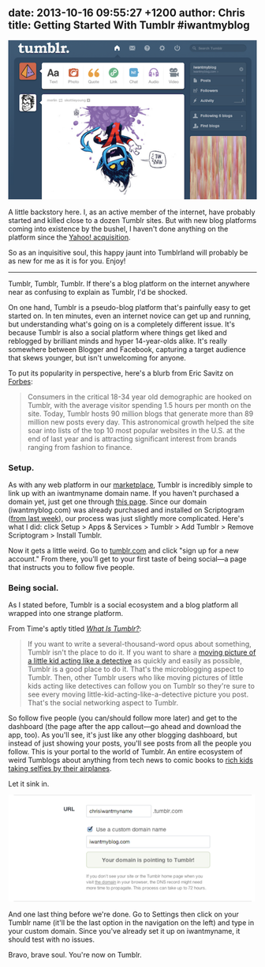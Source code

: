 date: 2013-10-16 09:55:27 +1200
author: Chris
title: Getting Started With Tumblr #iwantmyblog
----

![Tumblr Dashboard](/media/2013-10-16-Screen_Shot_2013-10-15_at_14.16.14.png)

<!-- excerpt -->

A little backstory here. I, as an active member of the internet, have probably started and killed close to a dozen Tumblr sites. But with new blog platforms coming into existence by the bushel, I haven't done anything on the platform since the [Yahoo! acquisition](http://marissamayr.tumblr.com/post/50902274591/im-delighted-to-announce-that-weve-reached-an). 

So as an inquisitive soul, this happy jaunt into Tumblrland will probably be as new for me as it is for you. Enjoy!

<!-- /excerpt -->

***

Tumblr, Tumblr, Tumblr. If there's a blog platform on the internet anywhere near as confusing to explain as Tumblr, I'd be shocked.

On one hand, Tumblr is a pseudo-blog platform that's painfully easy to get started on. In ten minutes, even an internet novice can get up and running, but understanding what's going on is a completely different issue. It's because Tumblr is also a social platform where things get liked and reblogged by brilliant minds and hyper 14-year-olds alike. It's really somewhere between Blogger and Facebook, capturing a target audience that skews younger, but isn't unwelcoming for anyone. 

To put its popularity in perspective, here's a blurb from Eric Savitz on [Forbes](http://www.forbes.com/sites/ciocentral/2013/01/24/why-2013-is-the-year-you-need-to-get-serious-about-tumblr/):

> Consumers in the critical 18-34 year old demographic are hooked on Tumblr, with the average visitor spending 1.5 hours per month on the site. Today, Tumblr hosts 90 million blogs that generate more than 89 million new posts every day. This astronomical growth helped the site soar into lists of the top 10 most popular websites in the U.S. at the end of last year and is attracting significant interest from brands ranging from fashion to finance.

### Setup.

As with any web platform in our [marketplace](https://iwantmyname.com/services), Tumblr is incredibly simple to link up with an iwantmyname domain name. If you haven't purchased a domain yet, just get one through [this page](https://iwantmyname.com/features/applications/custom-domain-apps/blogs/tumblr-tumblelog-easy-blog-with-own-url). Since our domain (iwantmyblog.com) was already purchased and installed on Scriptogram ([from last week](https://iwantmyname.com/blog/2013/10/the-pros-and-cons-of-individual-files-our-last-day-with-scriptogram-iwantmyblog.html)), our process was just slightly more complicated. Here's what I did: click Setup > Apps & Services > Tumblr > Add Tumblr > Remove Scriptogram > Install Tumblr. 

Now it gets a little weird. Go to [tumblr.com](http://tumblr.com) and click "sign up for a new account." From there, you'll get to your first taste of being social—a page that instructs you to follow five people. 

### Being social.

As I stated before, Tumblr is a social ecosystem and a blog platform all wrapped into one strange platform. 

From Time's aptly titled [*What Is Tumblr?*](http://techland.time.com/2013/05/19/what-is-tumblr/):

> If you want to write a several-thousand-word opus about something, Tumblr isn't the place to do it. If you want to share a [moving picture of a little kid acting like a detective](http://27.media.tumblr.com/tumblr_m2pjubEvYA1qzf1uxo1_250.gif) as quickly and easily as possible, Tumblr is a good place to do it. That's the microblogging aspect to Tumblr. Then, other Tumblr users who like moving pictures of little kids acting like detectives can follow you on Tumblr so they're sure to see every moving little-kid-acting-like-a-detective picture you post. That's the social networking aspect to Tumblr.

So follow five people (you can/should follow more later) and get to the dashboard (the page after the app callout—go ahead and download the app, too). As you'll see, it's just like any other blogging dashboard, but instead of just showing your posts, you'll see posts from all the people you follow. This is your portal to the world of Tumblr. An entire ecosystem of weird Tumblogs about anything from tech news to comic books to [rich kids taking selfies by their airplanes](http://richkidsofinstagram.tumblr.com/). 

Let it sink in.

![Tumblr Domain Test](/media/2013-10-16-Screen_Shot_2013-10-14_at_11.40.11-1.png)

And one last thing before we're done. Go to Settings then click on your Tumblr name (it'll be the last option in the navigation on the left) and type in your custom domain. Since you've already set it up on iwantmyname, it should test with no issues. 

Bravo, brave soul. You're now on Tumblr.
